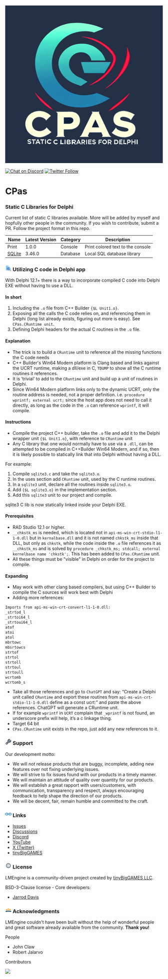 ![LMEngine](media/Logo.jpg)

[![Chat on Discord](https://img.shields.io/discord/754884471324672040.svg?logo=discord)](https://discord.gg/tPWjMwK) [![Twitter Follow](https://img.shields.io/twitter/follow/tinyBigGAMES?style=social)](https://twitter.com/tinyBigGAMES)

# CPas
### Static C Libraries for Delphi

Current list of static C libraries available. More will be added by myself and hopfully other people in the community. If you wish to contribute, submit a PR. Follow the project format in this repo.

| Name           | Latest Version  | Category | Description |
|----------------|----------------|----------------|----------------|
| Print          | 1.0.0| Console  | Print colored text to the console |
| [SQLite](https://github.com/sqlite/sqlite) | 3.46.0 | Database | Local SQL database library |


### <img src="media\Analyze.png" alt="Overview" width="20" height="20"/> Utilizing C code in Delphi app
With Delphi 12.1+ there is a way to incorporate compiled C code into Delphi EXE without having to use a DLL.
 
#### In short
1. Including the `.o` file from C++ Builder `{$L Unit1.o}`.
2. Exposing all the calls the C code relies on, and referencing them in Delphi (long list already exists, figuring out more is easy). See `CPas.CRuntime unit`.
3. Defining Delphi headers for the actual C routines in the `.o` file.
 
#### Explanation
- The trick is to build a `CRuntime` unit to reference all the missing functions the C code needs
- C++ Builder's Win64 Modern platform is Clang based and links against the UCRT runtime, making a dll/exe in C, `TDUMP` to show all the C runtime routines it references.
- It is ‘trivial’ to add to the `CRuntime` unit and build up a unit of routines in Delphi. 
- Since Win64 Modern platform links only to the dynamic UCRT, only the routine address is needed, not a proper definition. i.e. `procedure wprintf; external ucrt;` since the host app does not need to call it directly, as long as the code in the `.o` can reference `wprintf`, it will compile.

#### Instructions
- Compile the project C++ builder, take the `.o` file and add it to the Delphi wrapper unit `{$L Unit1.o}`, with reference to `CRuntime` unit
- Any C library that one would normally have to use via a `.dll`, can be attempted to be compiled in C++Builder Win64 Modern, and if so, then it is likely possible to statically link that into Delphi without having a DLL.

For example:
1.	Compile `sqlite3.c` and take the `sqlite3.o`.
2.	In the uses section add `CRuntime` unit, used by the C runtime routines.
3.	In a `sqlite3` unit, declare all the routines inside `sqlite3.o`. 
4.	Add `{$L sqlite3.o}` in the implementation section.
5. Add this `sqlite3` unit to our project and compile.

sqlite3 C lib is now statically linked inside your Delphi EXE.

#### Prerequisites
- RAD Studio 12.1 or higher.
- `__chkstk_ms` is needed, which is located not in `api-ms-win-crt-stdio-l1-1-0.dll` but in `kernalbase.dll` and it is not named `chkstk_ms` inside that DLL, but only as `chkstk`, while the code inside the `.o` file references it as `__chkstk_ms` and is solved by `procedure _chkstk_ms; stdcall; external kernelbase name 'chkstk';`. This has been added to `CPas.CRuntime` unit.
- All these things must be "visible" in Delphi on order for the project to compile.

#### Expanding
- May work with other clang based compilers, but using C++ Builder to compile the C sources will work best with Delphi
- Adding more references:
```  
Imports from api-ms-win-crt-convert-l1-1-0.dll:
_strtod_l
_strtoi64_l
_strtoui64_l
atof
atoi
atol
mbrtowc
mbsrtowcs
strtof
strtol
strtoll
strtoul
strtoull
wcrtomb
wcrtomb_s
```
- Take all those references and go to `ChatGPT` and say:
“Create a Delphi unit called `CRuntime` and export these routines from `api-ms-win-crt-stdio-l1-1-0.dll` define as a const ucrt:” and paste the above references.
ChatGPT will generate a CRuntime unit.
- If for example `wprintf` in `UCRT` complain that `_wprintf` is not found, an underscore prefix will help, it’s a c linkage thing.
- Target 64 bit
- `CPas.CRuntime` unit exists in the repo, just add any new references to it.
 
### <img src="media\Support.png" alt="Support" width="20" height="20"/> Support
Our development motto: 
- We will not release products that are buggy, incomplete, adding new features over not fixing underlying issues.
- We will strive to fix issues found with our products in a timely manner.
- We will maintain an attitude of quality over quantity for our products.
- We will establish a great rapport with users/customers, with communication, transparency and respect, always encouraging feedback to help shape the direction of our products.
- We will be decent, fair, remain humble and committed to the craft.

### <img src="media\Link.png" alt="Links" width="20" height="20"/> Links
- <a href="https://github.com/tinyBigGAMES/CPass/issues" target="_blank">Issues</a>
- <a href="https://github.com/tinyBigGAMES/CPass/discussions" target="_blank">Discussions</a>
- <a href="https://discord.gg/tPWjMwK" target="_blank">Discord</a>
- <a href="https://youtube.com/tinyBigGAMES" target="_blank">YouTube</a>
- <a href="https://twitter.com/tinyBigGAMES" target="_blank">X (Twitter)</a>
- <a href="https://tinybiggames.com/" target="_blank">tinyBigGAMES</a>

### <img src="media\Copyright.png" alt="License" width="20" height="20"/> License
LMEngine is a community-driven project created by <a href="https://github.com/tinyBigGAMES" target="_blank">tinyBigGAMES LLC</a>.

BSD-3-Clause license - Core developers:
- <a href="https://github.com/jarroddavis68" target="_blank">Jarrod Davis</a>

### <img src="media\People.png" alt="Acknowledgments" width="20" height="20"/> Acknowledgments
LMEngine couldn't have been built without the help of wonderful people and great software already available from the community. **Thank you!**

People
- John Claw
- Robert Jalarvo

Contributors

<a href="https://github.com/tinyBigGAMES/CPass/graphs/contributors">
  <img src="https://contrib.rocks/image?repo=tinyBigGAMES/CPas&max=500&columns=20&anon=1" />
</a>
